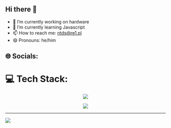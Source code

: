 ## Hi there 👋

- 🔭 I’m currently working on hardware
- 🌱 I’m currently learning Javascript
- 📫 How to reach me: ntds@re1.pl
- 😄 Pronouns: he/him

## 🌐 Socials:

# 💻 Tech Stack:
<p align="center">
  <a href="https://skillicons.dev">
    <img src="https://skillicons.dev/icons?i=html,css,js,nodejs,php,arduino,bootstrap,mysql" />
  </a>
</p>
<p align="center">
  <a href="https://skillicons.dev">
    <img src="https://skillicons.dev/icons?i=git,gcp,aws,cloudflare,postman,npm,docker,apache,vercel,netlify" />
  </a>
</p>

---
[![](https://visitcount.itsvg.in/api?id=ntds&label=Profile%20Views&color=1&icon=6&pretty=true)](https://visitcount.itsvg.in)
  
<!-- Proudly created with GPRM ( https://gprm.itsvg.in ) -->
